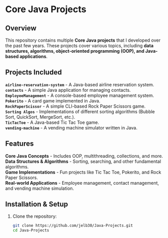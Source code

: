 # Core Java Projects

## Overview
This repository contains multiple **Core Java projects** that I developed over the past few years. These projects cover various topics, including **data structures, algorithms, object-oriented programming (OOP), and Java-based applications**.

## Projects Included
**`airline-reservation-system`** - A Java-based airline reservation system.  
**`contacts`** - A simple Java application for managing contacts.  
**`EmployeeManagement`** - A console-based employee management system.  
**`Pokerito`** - A card game implemented in Java.  
**`RockPaperScissor`** - A simple CLI-based Rock Paper Scissors game.  
**`Sorting Algos`** - Implementations of different sorting algorithms (Bubble Sort, QuickSort, MergeSort, etc.).   
**`TicTacToe`** - A Java-based Tic Tac Toe game.  
**`vending-machine`** - A vending machine simulator written in Java.  

## Features
**Core Java Concepts** - Includes OOP, multithreading, collections, and more.  
**Data Structures & Algorithms** - Sorting, searching, and other fundamental algorithms.  
**Game Implementations** - Fun projects like Tic Tac Toe, Pokerito, and Rock Paper Scissors.  
**Real-world Applications** - Employee management, contact management, and vending machine simulation.  

## Installation & Setup
1. Clone the repository:
   ```sh
   git clone https://github.com/jelb30/Java-Projects.git
   cd Java-Projects
